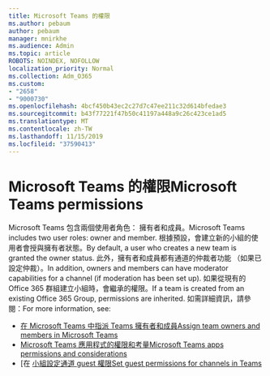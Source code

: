 ```yaml
---
title: Microsoft Teams 的權限
ms.author: pebaum
author: pebaum
manager: mnirkhe
ms.audience: Admin
ms.topic: article
ROBOTS: NOINDEX, NOFOLLOW
localization_priority: Normal
ms.collection: Adm_O365
ms.custom:
- "2658"
- "9000730"
ms.openlocfilehash: 4bcf450b43ec2c27d7c47ee211c32d614bfedae3
ms.sourcegitcommit: b43f77221f47b50c41197a448a9c26c423ce1ad5
ms.translationtype: MT
ms.contentlocale: zh-TW
ms.lasthandoff: 11/15/2019
ms.locfileid: "37590413"
---
```

# <a name="microsoft-teams-permissions"></a><span data-ttu-id="15dda-102">Microsoft Teams 的權限</span><span class="sxs-lookup"><span data-stu-id="15dda-102">Microsoft Teams permissions</span></span>

<span data-ttu-id="15dda-103">Microsoft Teams 包含兩個使用者角色： 擁有者和成員。</span><span class="sxs-lookup"><span data-stu-id="15dda-103">Microsoft Teams includes two user roles: owner and member.</span></span> <span data-ttu-id="15dda-104">根據預設，會建立新的小組的使用者會授與擁有者狀態。</span><span class="sxs-lookup"><span data-stu-id="15dda-104">By default, a user who creates a new team is granted the owner status.</span></span> <span data-ttu-id="15dda-105">此外，擁有者和成員都有通道的仲裁者功能 （如果已設定仲裁）。</span><span class="sxs-lookup"><span data-stu-id="15dda-105">In addition, owners and members can have moderator capabilities for a channel (if moderation has been set up).</span></span> <span data-ttu-id="15dda-106">如果從現有的 Office 365 群組建立小組時，會繼承的權限。</span><span class="sxs-lookup"><span data-stu-id="15dda-106">If a team is created from an existing Office 365 Group, permissions are inherited.</span></span> <span data-ttu-id="15dda-107">如需詳細資訊，請參閱：</span><span class="sxs-lookup"><span data-stu-id="15dda-107">For more information, see:</span></span>

- [<span data-ttu-id="15dda-108">在 Microsoft Teams 中指派 Teams 擁有者和成員</span><span class="sxs-lookup"><span data-stu-id="15dda-108">Assign team owners and members in Microsoft Teams</span></span>](https://docs.microsoft.com/microsoftteams/assign-roles-permissions)
- [<span data-ttu-id="15dda-109">Microsoft Teams 應用程式的權限和考量</span><span class="sxs-lookup"><span data-stu-id="15dda-109">Microsoft Teams apps permissions and considerations</span></span>](https://docs.microsoft.com/microsoftteams/app-permissions)
- <span data-ttu-id="15dda-110">[在 [小組設定通道 guest 權限](https://support.office.com/article/4756c468-2746-4bfd-a582-736d55fcc169)</span><span class="sxs-lookup"><span data-stu-id="15dda-110">[Set guest permissions for channels in Teams](https://support.office.com/article/4756c468-2746-4bfd-a582-736d55fcc169)</span></span>
